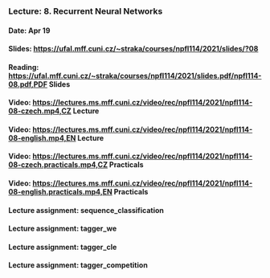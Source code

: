 ### Lecture: 8. Recurrent Neural Networks
#### Date: Apr 19
#### Slides: https://ufal.mff.cuni.cz/~straka/courses/npfl114/2021/slides/?08
#### Reading: https://ufal.mff.cuni.cz/~straka/courses/npfl114/2021/slides.pdf/npfl114-08.pdf,PDF Slides
#### Video: https://lectures.ms.mff.cuni.cz/video/rec/npfl114/2021/npfl114-08-czech.mp4,CZ Lecture
#### Video: https://lectures.ms.mff.cuni.cz/video/rec/npfl114/2021/npfl114-08-english.mp4,EN Lecture
#### Video: https://lectures.ms.mff.cuni.cz/video/rec/npfl114/2021/npfl114-08-czech.practicals.mp4,CZ Practicals
#### Video: https://lectures.ms.mff.cuni.cz/video/rec/npfl114/2021/npfl114-08-english.practicals.mp4,EN Practicals
#### Lecture assignment: sequence_classification
#### Lecture assignment: tagger_we
#### Lecture assignment: tagger_cle
#### Lecture assignment: tagger_competition
